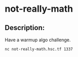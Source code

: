 
# not-really-math
## Description:
Have a warmup algo challenge.

`nc not-really-math.hsc.tf 1337`

